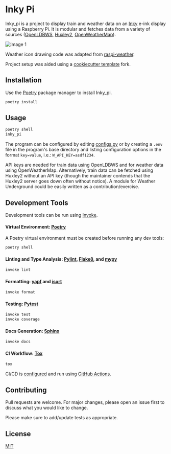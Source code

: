 # Inky Pi

Inky_pi is a project to display train and weather data on an [Inky](https://github.com/pimoroni/inky) e-ink display using a Raspberry Pi. It is modular and fetches data from a variety of sources ([OpenLDBWS](http://lite.realtime.nationalrail.co.uk/openldbws/), [Huxley2](https://huxley2.azurewebsites.net/), [OpenWeatherMap](https://openweathermap.org/)).

![image 1](https://i.imgur.com/0CRIW9X.jpg)

Weather icon drawing code was adapted from [raspi-weather](https://github.com/DerekCaelin/raspi-weather).

Project setup was aided using a [cookiecutter template](https://github.com/briggySmalls/cookiecutter-pypackage) fork.

## Installation

Use the [Poetry](https://python-poetry.org/) package manager to install Inky_pi.

```bash
poetry install
```

## Usage

```bash
poetry shell
inky_pi
```

The program can be configured by editing [configs.py](https://github.com/mickeykkim/inky_pi/blob/main/inky_pi/configs.py) or by creating a `.env` file in the program's base directory and listing configuration options in the format `key=value`, i.e.: `W_API_KEY=asdf1234`.

API keys are needed for train data using OpenLDBWS and for weather data using OpenWeatherMap. Alternatively, train data can be fetched using Huxley2 without an API key (though the maintainer contends that the Huxley2 server goes down often without notice). A module for Weather Underground could be easily written as a contribution/exercise.

## Development Tools

Development tools can be run using [Invoke](http://www.pyinvoke.org/).

#### Virtual Environment: [Poetry](https://python-poetry.org/)

A Poetry virtual environment must be created before running any dev tools:

```bash
poetry shell
```

#### Linting and Type Analysis: [Pylint](https://www.pylint.org/), [Flake8](https://flake8.pycqa.org/en/latest/), and [mypy](http://mypy-lang.org/)

```bash
invoke lint
```

#### Formatting: [yapf](https://github.com/google/yapf) and [isort](https://pycqa.github.io/isort/)

```bash
invoke format
```

#### Testing: [Pytest](https://docs.pytest.org/)

```bash
invoke test
invoke coverage
```

#### Docs Generation: [Sphinx](https://www.sphinx-doc.org/en/master/)

```bash
invoke docs
```

#### CI Workflow: [Tox](https://tox.readthedocs.io/en/latest/)

```bash
tox
```

CI/CD is [configured](https://github.com/mickeykkim/inky_pi/blob/main/.github/workflows/main.yml) and run using [GitHub Actions](https://docs.github.com/en/actions/reference).

## Contributing
Pull requests are welcome. For major changes, please open an issue first to discuss what you would like to change.

Please make sure to add/update tests as appropriate.

## License
[MIT](https://choosealicense.com/licenses/mit/)
